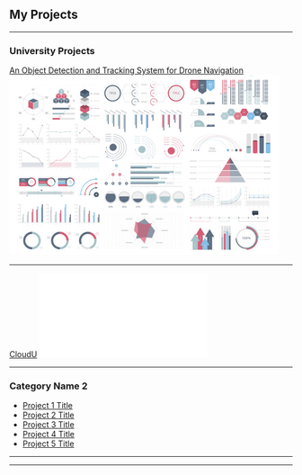 ## My Projects

---

### University Projects

[An Object Detection and Tracking System for
Drone Navigation](/3-year-project)
<img src="images/dummy_thumbnail.jpg?raw=true"/>

---
[CloudU](/cloudu)
<embed src="pdf/cloudU-poster.pdf" type="application/pdf">

---

### Category Name 2

- [Project 1 Title](http://example.com/)
- [Project 2 Title](http://example.com/)
- [Project 3 Title](http://example.com/)
- [Project 4 Title](http://example.com/)
- [Project 5 Title](http://example.com/)

---




---
